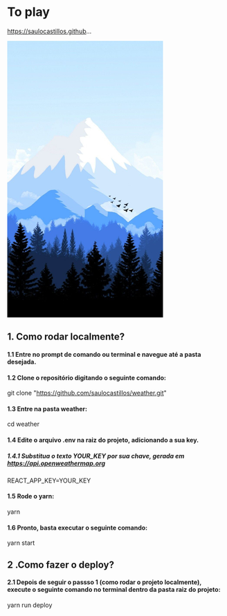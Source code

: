 # To play

https://saulocastillos.github...

![alt text](./src/assets/cold-bg.jpg)

## 1. Como rodar localmente?

#### 1.1 Entre no prompt de comando ou terminal e navegue até a pasta desejada.

#### 1.2 Clone o repositório digitando o seguinte comando:

  git clone "https://github.com/saulocastillos/weather.git"

#### 1.3 Entre na pasta weather:

  cd weather

#### 1.4 Edite o arquivo .env na raiz do projeto, adicionando a sua key.
##### 1.4.1 Substitua o texto YOUR_KEY por sua chave, gerada em https://api.openweathermap.org

  REACT_APP_KEY=YOUR_KEY

#### 1.5 Rode o yarn:

  yarn

#### 1.6 Pronto, basta executar o seguinte comando:

  yarn start

## 2 .Como fazer o deploy?

#### 2.1 Depois de seguir o passso 1 (como rodar o projeto localmente), execute o seguinte comando no terminal dentro da pasta raiz do projeto:

  yarn run deploy